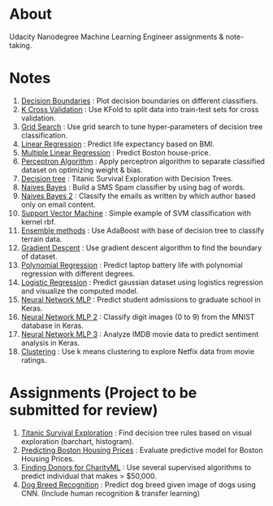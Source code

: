 # About
Udacity Nanodegree Machine Learning Engineer assignments & note-taking.

# Notes
1. [Decision Boundaries](https://github.com/woo-chia-wei/udacity-machine-learning-engineer/blob/master/00_exercises/01_decision_boundaries.ipynb) : Plot decision boundaries on different classifiers.
2. [K Cross Validation](https://github.com/woo-chia-wei/udacity-machine-learning-engineer/blob/master/00_exercises/02_k_cross_validation.ipynb) : Use KFold to split data into train-test sets for cross validation. 
3. [Grid Search](https://github.com/woo-chia-wei/udacity-machine-learning-engineer/blob/master/00_exercises/03_grid_search.ipynb) : Use grid search to tune hyper-parameters of decision tree classification. 
4. [Linear Regression](https://github.com/woo-chia-wei/udacity-machine-learning-engineer/blob/master/00_exercises/04_linear_regression.ipynb) : Predict life expectancy based on BMI.
5. [Multiple Linear Regression](https://github.com/woo-chia-wei/udacity-machine-learning-engineer/blob/master/00_exercises/05_multiple_linear_regression.ipynb) : Predict Boston house-price.
6. [Perceptron Algorithm](https://github.com/woo-chia-wei/udacity-machine-learning-engineer/blob/master/00_exercises/06_perceptron_algorithm.ipynb) : Apply perceptron algorithm to separate classified dataset on optimizing weight & bias.
7. [Decision tree](https://github.com/woo-chia-wei/udacity-machine-learning-engineer/blob/master/00_exercises/07_decision_tree.ipynb) : Titanic Survival Exploration with Decision Trees.
8. [Naives Bayes](https://github.com/woo-chia-wei/udacity-machine-learning-engineer/blob/master/00_exercises/08_naive_bayes.ipynb) : Build a SMS Spam classifier by using bag of words.
9. [Naives Bayes 2](https://github.com/woo-chia-wei/udacity-machine-learning-engineer/blob/master/00_exercises/09_naive_bayes_2.ipynb) : Classify the emails as written by which author based only on email content.
10. [Support Vector Machine](https://github.com/woo-chia-wei/udacity-machine-learning-engineer/blob/master/00_exercises/10_support_vector_machine.ipynb) : Simple example of SVM classification with kernel rbf.
11. [Ensemble methods](https://github.com/woo-chia-wei/udacity-machine-learning-engineer/blob/master/00_exercises/11_ensemble_methods.ipynb) : Use AdaBoost with base of decision tree to classify terrain data. 
12. [Gradient Descent](https://github.com/woo-chia-wei/udacity-machine-learning-engineer/blob/master/00_exercises/12_gradient_descent.ipynb) : Use gradient descent algorithm to find the boundary of dataset.
13. [Polynomial Regression](https://github.com/woo-chia-wei/udacity-machine-learning-engineer/blob/master/00_exercises/13_polynomial_regression.ipynb) : Predict laptop battery life with polynomial regression with different degrees.
14. [Logistic Regression](https://github.com/woo-chia-wei/udacity-machine-learning-engineer/blob/master/00_exercises/14_logistics_regression.ipynb) : Predict gaussian dataset using logistics regression and visualize the computed model.
15. [Neural Network MLP](https://github.com/woo-chia-wei/udacity-machine-learning-engineer/blob/master/00_exercises/15_neural_networks_mlp.ipynb) : Predict student admissions to graduate school in Keras.
16. [Neural Network MLP 2](https://github.com/woo-chia-wei/udacity-machine-learning-engineer/blob/master/00_exercises/16_neural_networks_mlp_2.ipynb) : Classify digit images (0 to 9) from the MNIST database in Keras.
17. [Neural Network MLP 3](https://github.com/woo-chia-wei/udacity-machine-learning-engineer/blob/master/00_exercises/17_neural_networks_mlp_3.ipynb) : Analyze IMDB movie data to predict sentiment analysis in Keras.
18. [Clustering](https://github.com/woo-chia-wei/udacity-machine-learning-engineer/blob/master/00_exercises/18_clustering.ipynb) : Use k means clustering to explore Netfix data from movie ratings.

# Assignments (Project to be submitted for review)
1. [Titanic Survival Exploration](https://github.com/woo-chia-wei/udacity-machine-learning-engineer/tree/master/01_titanic_survival) : Find decision tree rules based on visual exploration (barchart, histogram).
2. [Predicting Boston Housing Prices](https://github.com/woo-chia-wei/udacity-machine-learning-engineer/blob/master/02_boston_housing) : Evaluate predictive model for Boston Housing Prices.
3. [Finding Donors for CharityML](https://github.com/woo-chia-wei/udacity-machine-learning-engineer/tree/master/03_finding_donors) : Use several supervised algorithms to predict individual that makes > $50,000.
4. [Dog Breed Recognition](https://github.com/woo-chia-wei/udacity-machine-learning-engineer/tree/master/04_dog_breed_classifier) : Predict dog breed given image of dogs using CNN. (Include human recognition & transfer learning)
